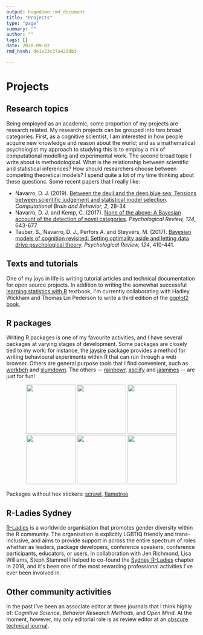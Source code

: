 ```yaml
---
output: hugodown::md_document
title: "Projects"
type: "page"
summary: ""
author: ""
tags: []
date: 2020-09-02
rmd_hash: de1e23c37a420db3

---
```


Projects
========

Research topics
---------------

Being employed as an academic, some proportion of my projects are research related. My research projects can be grouped into two broad categories. First, as a cognitive scientist, I am interested in how people acquire new knowledge and reason about the world; and as a mathematical psychologist my approach to studying this is to employ a mix of computational modelling and experimental work. The second broad topic I write about is methodological. What is the relationship between scientific and statistical inferences? How should researchers choose between competing theoretical models? I spend quite a lot of my time thinking about these questions. Some recent papers that I really like:

-   Navarro, D. J. (2019). [Between the devil and the deep blue sea: Tensions between scientific judgement and statistical model selection](https://doi.org/10.31234/osf.io/39q8y). *Computational Brain and Behavior, 2*, 28-34
-   Navarro, D. J. and Kemp, C. (2017). [None of the above: A Bayesian account of the detection of novel categories](https://doi.org/10.31234/osf.io/szr4u). *Psychological Review, 124*, 643-677
-   Tauber, S., Navarro, D. J., Perfors A. and Steyvers, M. (2017). [Bayesian models of cognition revisited: Setting optimality aside and letting data drive psychological theory](https://doi.org/10.31234/osf.io/25gcm). *Psychological Review, 124*, 410-441.

Texts and tutorials
-------------------

One of my joys in life is writing tutorial articles and technical documentation for open source projects. In addition to writing the somewhat successful [learning statistics with R](https://learningstatisticswithr.com) textbook, I'm currently collaborating with Hadley Wickham and Thomas Lin Pederson to write a third edition of the [ggplot2 book](https://ggplot2-book.org).

R packages
----------

Writing R packages is one of my favourite activities, and I have several packages at varying stages of development. Some packages are closely tied to my work: for instance, the [jaysire](https://jaysire.djnavarro.net) package provides a method for writing behavioural experiments within R that can run through a web browser. Others are general purpose tools that I find convenient, such as [workbch](https://workbch.djnavarro.net) and [slumdown](https://slumdown.djnavarro.net). The others -- [rainbowr](https://rainbowr.djnavarro.net), [asciify](https://asciify.djnavarro.net) and [jasmines](https://jasmines.djnavarro.net) -- are just for fun!

<p align="center">
<a href="https://jaysire.djnavarro.net"><img src="/projects/jaysire.png" width="130px"></a> <a href="https://rainbowr.djnavarro.net"><img src="/projects/rainbowr.png" width="130px"></a> <a href="https://asciify.djnavarro.net"><img src="/projects/asciify.png" width="130px"></a> <a href="https://workbch.djnavarro.net"><img src="/projects/workbch.png" width="130px"></a> <a href="https://slumdown.djnavarro.net"><img src="/projects/slumdown.png" width="130px"></a> <a href="https://jasmines.djnavarro.net"><img src="/projects/jasmines.png" width="130px"></a>
</p>

Packages without hex stickers: [scrawl](https://scrawl.djnavarro.net), [flametree](https://flametree.djnavarro.net)

R-Ladies Sydney
---------------

[R-Ladies](https://rladies.org/) is a worldwide organisation that promotes gender diversity within the R community. The organisation is explicitly LGBTIQ friendly and trans-inclusive, and aims to provide support in across the entire spectrum of roles whether as leaders, package developers, conference speakers, conference participants, educators, or users. In collaboration with Jen Richmond, Lisa Williams, Steph Stammel I helped to co-found the [Sydney R-Ladies](https://rladiessydney.org/) chapter in 2018, and it's been one of the most rewarding professional activities I've ever been involved in.

Other community activities
--------------------------

In the past I've been an associate editor at three journals that I think highly of: *Cognitive Science*, *Behavior Research Methods*, and *Open Mind*. At the moment, however, my only editorial role is as review editor at an [obscure technical journal](https://www.sciencemag.org/).

